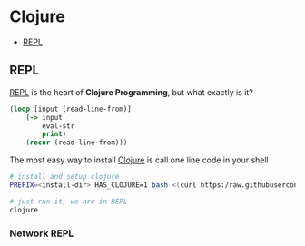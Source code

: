 # Clojure

* [REPL](#repl)


## REPL
[REPL](https://en.wikipedia.org/wiki/REPL) is the heart of **Clojure Programming**, 
but what exactly is it?
```clj
(loop [input (read-line-from)]
    (-> input
        eval-str
        print)
    (recur (read-line-from)))
```

The most easy way to install [Clojure](https://clojure.org/) is call one line code in your shell
```sh
# install and setup clojure
PREFIX=<install-dir> HAS_CLOJURE=1 bash <(curl https:/raw.githubusercontent.com/junjiemars/kit/master/ul/install-java-kits.sh)

# just run it, we are in REPL
clojure
```

### Network REPL

